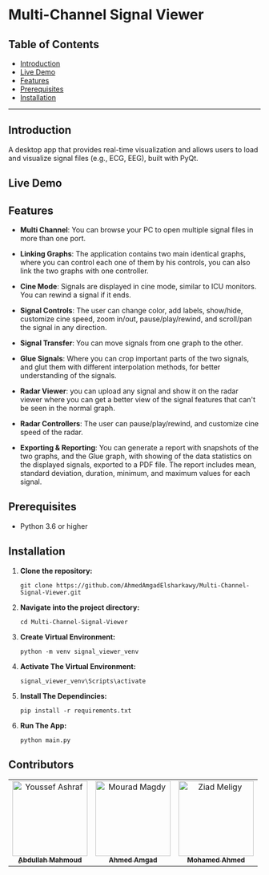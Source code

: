 # Multi-Channel Signal Viewer

## Table of Contents

- [Introduction](#introduction)
- [Live Demo](#live-demo)
- [Features](#features)
- [Prerequisites](#prerequisites)
- [Installation](#installation)

---

## Introduction

A desktop app that provides real-time visualization and allows users to load and visualize signal files (e.g., ECG, EEG), built with PyQt.

## Live Demo

## Features

- **Multi Channel**: You can browse your PC to open multiple signal files in more than one port.

- **Linking Graphs**: The application contains two main identical graphs, where you can control each one of them by his controls, you can also link the two graphs with one controller.

- **Cine Mode**: Signals are displayed in cine mode, similar to ICU monitors. You can rewind a signal if it ends.

- **Signal Controls**: The user can change color, add labels, show/hide, customize cine speed, zoom in/out, pause/play/rewind, and scroll/pan the signal in any direction.

- **Signal Transfer**: You can move signals from one graph to the other.

- **Glue Signals**: Where you can crop important parts of the two signals, and glut them with different interpolation methods, for better understanding of the signals.

- **Radar Viewer**: you can upload any signal and show it on the radar viewer where you can get a better view of the signal features that can't be seen in the normal graph.

- **Radar Controllers**: The user can pause/play/rewind, and customize cine speed of the radar.

- **Exporting & Reporting**: You can generate a report with snapshots of the  two graphs, and the Glue graph, with showing of the data statistics on the displayed signals, exported to a PDF file. The report includes mean, standard deviation, duration, minimum, and maximum values for each signal.
## Prerequisites

- Python 3.6 or higher

## Installation

1. **Clone the repository:**

   ``````
   git clone https://github.com/AhmedAmgadElsharkawy/Multi-Channel-Signal-Viewer.git
   ``````
2. **Navigate into the project directory:**  

    ``````
    cd Multi-Channel-Signal-Viewer
    ``````
3. **Create Virtual Environment:**  

    ``````
    python -m venv signal_viewer_venv
    ``````

4. **Activate The Virtual Environment:**
    ``````
    signal_viewer_venv\Scripts\activate
    ``````

5. **Install The Dependincies:**
    ``````
    pip install -r requirements.txt
    ``````

6. **Run The App:**

    ``````
    python main.py
## Contributors

<table>
  <tr>
    <td align="center">
    <a href="https://github.com/AbdullahMahmoudHanafy" target="_black">
    <img src="https://avatars.githubusercontent.com/u/116839669?v=4" width="150px;" alt="Youssef Ashraf"/>
    <br />
    <sub><b>ِAbdullah Mahmoud</b></sub></a>
    </td>
    <td align="center">
    <a href="https://github.com/AhmedAmgadElsharkawy" target="_black">
    <img src="https://avatars.githubusercontent.com/u/110942407?v=4" width="150px;" alt="Mourad Magdy"/>
    <br />
    <sub><b>Ahmed Amgad</b></sub></a>
    <td align="center">
    <a href="https://github.com/MohamadAhmedAli" target="_black">
    <img src="https://avatars.githubusercontent.com/u/112741669?v=4" width="150px;" alt="Ziad Meligy"/>
    <br />
    <sub><b>Mohamed Ahmed</b></sub></a>
    </td>
    </td>
      </tr>
 </table>